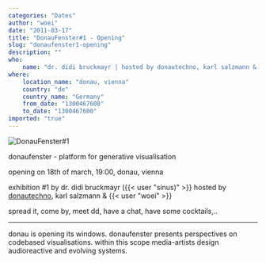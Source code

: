 ```yaml
---
categories: "Dates"
author: "woei"
date: "2011-03-17"
title: "DonauFenster#1 - Opening"
slug: "donaufenster1-opening"
description: ""
who: 
    name: "dr. didi bruckmayr | hosted by donautechno, karl salzmann & woei"
where: 
    location_name: "donau, vienna"
    country: "de"
    country_name: "Germany"
    from_date: "1300467600"
    to_date: "1300467600"
imported: "true"
---
```



![DonauFenster#1](DonauFenster01.jpg)

donaufenster - platform for generative visualisation

opening on 18th of march, 19:00, donau, vienna

exhibition #1 by dr. didi bruckmayr ({{< user "sinus)" >}}
hosted by [donautechno](http://donautechno.com), karl salzmann &amp; {{< user "woei" >}}

spread it, come by, meet dd, have a chat, have some cocktails,..

---

donau is opening its windows. donaufenster presents perspectives on codebased visualisations. within this scope media-artists design audioreactive and evolving systems.
 

